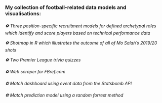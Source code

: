 <h3>My collection of football-related data models and visualisations:<h6>

⚽ Three position-specific recruitment models for defined archetypal roles which identify and score players based on technical performance data

⚽ Shotmap in R which illustrates the outcome of all of Mo Salah´s 2019/20 shots

⚽ Two Premier League trivia quizzes

⚽ Web scraper for FBref.com

⚽ Match dashboard using event data from the Statsbomb API

⚽ Match prediction model using a random forrest method 




